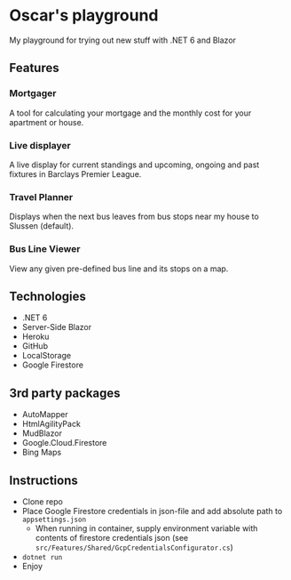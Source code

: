 # Oscar's playground
My playground for trying out new stuff with .NET 6 and Blazor

## Features
### Mortgager
A tool for calculating your mortgage and the monthly cost for your apartment or house.

### Live displayer
A live display for current standings and upcoming, ongoing and past fixtures in Barclays Premier League.

### Travel Planner
Displays when the next bus leaves from bus stops near my house to Slussen (default).

### Bus Line Viewer
View any given pre-defined bus line and its stops on a map.

## Technologies
- .NET 6
- Server-Side Blazor
- Heroku
- GitHub
- LocalStorage
- Google Firestore

## 3rd party packages
- AutoMapper
- HtmlAgilityPack
- MudBlazor
- Google.Cloud.Firestore
- Bing Maps

## Instructions
- Clone repo
- Place Google Firestore credentials in json-file and add absolute path to `appsettings.json`
    * When running in container, supply environment variable with contents of firestore credentials json (see `src/Features/Shared/GcpCredentialsConfigurator.cs`)
- `dotnet run`
- Enjoy